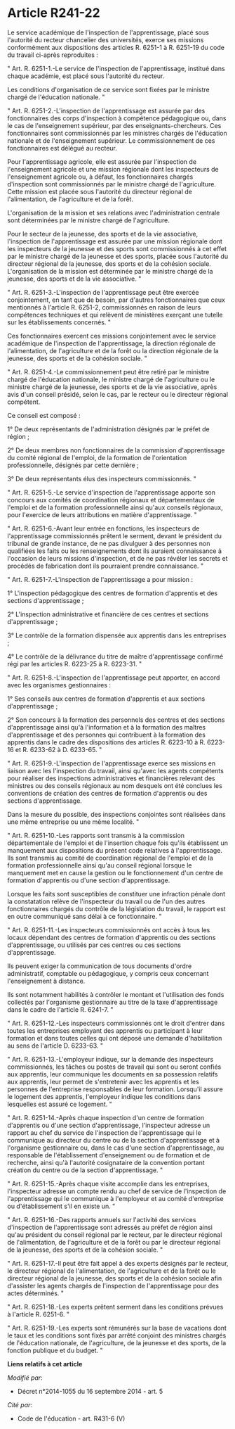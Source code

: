 # Article R241-22

Le service académique de l'inspection de l'apprentissage, placé sous l'autorité du recteur chancelier des universités, exerce
ses missions conformément aux dispositions des articles R. 6251-1 à R. 6251-19 du code du travail ci-après reproduites : 

" Art. R. 6251-1.-Le service de l'inspection de l'apprentissage, institué dans chaque académie, est placé sous l'autorité du
recteur. 

Les conditions d'organisation de ce service sont fixées par le ministre chargé de l'éducation nationale. " 

" Art. R. 6251-2.-L'inspection de l'apprentissage est assurée par des fonctionnaires des corps d'inspection à compétence
pédagogique ou, dans le cas de l'enseignement supérieur, par des enseignants-chercheurs. Ces fonctionnaires sont
commissionnés par les ministres chargés de l'éducation nationale et de l'enseignement supérieur. Le commissionnement de ces
fonctionnaires est délégué au recteur. 

Pour l'apprentissage agricole, elle est assurée par l'inspection de l'enseignement agricole et une mission régionale dont les
inspecteurs de l'enseignement agricole ou, à défaut, les fonctionnaires chargés d'inspection sont commissionnés par le
ministre chargé de l'agriculture. Cette mission est placée sous l'autorité du directeur régional de l'alimentation, de
l'agriculture et de la forêt. 

L'organisation de la mission et ses relations avec l'administration centrale sont déterminées par le ministre chargé de
l'agriculture. 

Pour le secteur de la jeunesse, des sports et de la vie associative, l'inspection de l'apprentissage est assurée par une
mission régionale dont les inspecteurs de la jeunesse et des sports sont commissionnés à cet effet par le ministre chargé de
la jeunesse et des sports, placée sous l'autorité du directeur régional de la jeunesse, des sports et de la cohésion sociale.
L'organisation de la mission est déterminée par le ministre chargé de la jeunesse, des sports et de la vie associative. " 

" Art. R. 6251-3.-L'inspection de l'apprentissage peut être exercée conjointement, en tant que de besoin, par d'autres
fonctionnaires que ceux mentionnés à l'article R. 6251-2, commissionnés en raison de leurs compétences techniques et qui
relèvent de ministères exerçant une tutelle sur les établissements concernés. " 

Ces fonctionnaires exercent ces missions conjointement avec le service académique de l'inspection de l'apprentissage, la
direction régionale de l'alimentation, de l'agriculture et de la forêt ou la direction régionale de la jeunesse, des sports
et de la cohésion sociale. " 

" Art. R. 6251-4.-Le commissionnement peut être retiré par le ministre chargé de l'éducation nationale, le ministre chargé de
l'agriculture ou le ministre chargé de la jeunesse, des sports et de la vie associative, après avis d'un conseil présidé,
selon le cas, par le recteur ou le directeur régional compétent. 

Ce conseil est composé : 

1° De deux représentants de l'administration désignés par le préfet de région ; 

2° De deux membres non fonctionnaires de la commission d'apprentissage du comité régional de l'emploi, de la formation de
l'orientation professionnelle, désignés par cette dernière ; 

3° De deux représentants élus des inspecteurs commissionnés. " 

" Art. R. 6251-5.-Le service d'inspection de l'apprentissage apporte son concours aux comités de coordination régionaux et
départementaux de l'emploi et de la formation professionnelle ainsi qu'aux conseils régionaux, pour l'exercice de leurs
attributions en matière d'apprentissage. " 

" Art. R. 6251-6.-Avant leur entrée en fonctions, les inspecteurs de l'apprentissage commissionnés prêtent le serment, devant
le président du tribunal de grande instance, de ne pas divulguer à des personnes non qualifiées les faits ou les
renseignements dont ils auraient connaissance à l'occasion de leurs missions d'inspection, et de ne pas révéler les secrets
et procédés de fabrication dont ils pourraient prendre connaissance. " 

" Art. R. 6251-7.-L'inspection de l'apprentissage a pour mission : 

1° L'inspection pédagogique des centres de formation d'apprentis et des sections d'apprentissage ; 

2° L'inspection administrative et financière de ces centres et sections d'apprentissage ; 

3° Le contrôle de la formation dispensée aux apprentis dans les entreprises ; 

4° Le contrôle de la délivrance du titre de maître d'apprentissage confirmé régi par les articles R. 6223-25 à R. 6223-31. " 

" Art. R. 6251-8.-L'inspection de l'apprentissage peut apporter, en accord avec les organismes gestionnaires : 

1° Ses conseils aux centres de formation d'apprentis et aux sections d'apprentissage ; 

2° Son concours à la formation des personnels des centres et des sections d'apprentissage ainsi qu'à l'information et à la
formation des maîtres d'apprentissage et des personnes qui contribuent à la formation des apprentis dans le cadre des
dispositions des articles R. 6223-10 à R. 6223-16 et R. 6233-62 à D. 6233-65. " 

" Art. R. 6251-9.-L'inspection de l'apprentissage exerce ses missions en liaison avec les l'inspection du travail, ainsi
qu'avec les agents compétents pour réaliser des inspections administratives et financières relevant des ministres ou des
conseils régionaux au nom desquels ont été conclues les conventions de création des centres de formation d'apprentis ou des
sections d'apprentissage. 

Dans la mesure du possible, des inspections conjointes sont réalisées dans une même entreprise ou une même localité. " 

" Art. R. 6251-10.-Les rapports sont transmis à la commission départementale de l'emploi et de l'insertion chaque fois qu'ils
établissent un manquement aux dispositions du présent code relatives à l'apprentissage. Ils sont transmis au comité de
coordination régional de l'emploi et de la formation professionnelle ainsi qu'au conseil régional lorsque le manquement met
en cause la gestion ou le fonctionnement d'un centre de formation d'apprentis ou d'une section d'apprentissage. 

Lorsque les faits sont susceptibles de constituer une infraction pénale dont la constatation relève de l'inspecteur du
travail ou de l'un des autres fonctionnaires chargés du contrôle de la législation du travail, le rapport est en outre
communiqué sans délai à ce fonctionnaire. " 

" Art. R. 6251-11.-Les inspecteurs commissionnés ont accès à tous les locaux dépendant des centres de formation d'apprentis
ou des sections d'apprentissage, ou utilisés par ces centres ou ces sections d'apprentissage. 

Ils peuvent exiger la communication de tous documents d'ordre administratif, comptable ou pédagogique, y compris ceux
concernant l'enseignement à distance. 

Ils sont notamment habilités à contrôler le montant et l'utilisation des fonds collectés par l'organisme gestionnaire au
titre de la taxe d'apprentissage dans le cadre de l'article R. 6241-7. " 

" Art. R. 6251-12.-Les inspecteurs commissionnés ont le droit d'entrer dans toutes les entreprises employant des apprentis ou
participant à leur formation et dans toutes celles qui ont déposé une demande d'habilitation au sens de l'article D. 6233-63.
" 

" Art. R. 6251-13.-L'employeur indique, sur la demande des inspecteurs commissionnés, les tâches ou postes de travail qui
sont ou seront confiés aux apprentis, leur communique les documents en sa possession relatifs aux apprentis, leur permet de
s'entretenir avec les apprentis et les personnes de l'entreprise responsables de leur formation. Lorsqu'il assure le logement
des apprentis, l'employeur indique les conditions dans lesquelles est assuré ce logement. " 

" Art. R. 6251-14.-Après chaque inspection d'un centre de formation d'apprentis ou d'une section d'apprentissage,
l'inspecteur adresse un rapport au chef du service de l'inspection de l'apprentissage qui le communique au directeur du
centre ou de la section d'apprentissage et à l'organisme gestionnaire ou, dans le cas d'une section d'apprentissage, au
responsable de l'établissement d'enseignement ou de formation et de recherche, ainsi qu'à l'autorité cosignataire de la
convention portant création du centre ou de la section d'apprentissage. " 

" Art. R. 6251-15.-Après chaque visite accomplie dans les entreprises, l'inspecteur adresse un compte rendu au chef de
service de l'inspection de l'apprentissage qui le communique à l'employeur et au comité d'entreprise ou d'établissement s'il
en existe un. " 

" Art. R. 6251-16.-Des rapports annuels sur l'activité des services d'inspection de l'apprentissage sont adressés au préfet
de région ainsi qu'au président du conseil régional par le recteur, par le directeur régional de l'alimentation, de
l'agriculture et de la forêt ou par le directeur régional de la jeunesse, des sports et de la cohésion sociale. " 

" Art. R. 6251-17.-Il peut être fait appel à des experts désignés par le recteur, le directeur régional de l'alimentation, de
l'agriculture et de la forêt ou le directeur régional de la jeunesse, des sports et de la cohésion sociale afin d'assister
les agents chargés de l'inspection de l'apprentissage pour des actes déterminés. " 

" Art. R. 6251-18.-Les experts prêtent serment dans les conditions prévues à l'article R. 6251-6. " 

" Art. R. 6251-19.-Les experts sont rémunérés sur la base de vacations dont le taux et les conditions sont fixés par arrêté
conjoint des ministres chargés de l'éducation nationale, de l'agriculture, de la jeunesse et des sports, de la fonction
publique et du budget. "

**Liens relatifs à cet article**

_Modifié par_:

  - Décret n°2014-1055 du 16 septembre 2014 - art. 5

_Cité par_:

  - Code de l'éducation - art. R431-6 (V)
